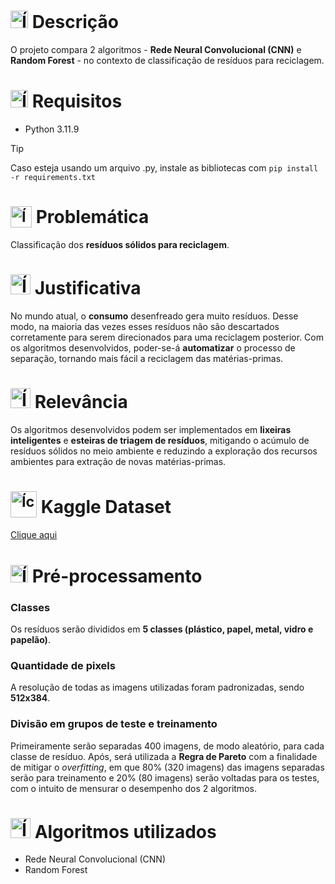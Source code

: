 # <img src="https://github.com/user-attachments/assets/caabfdf0-0f9e-44a3-8200-c6579fe87887" alt="Ícone de descrição" width="28"> Descrição
O projeto compara 2 algoritmos - **Rede Neural Convolucional (CNN)** e **Random Forest** - no contexto de classificação de resíduos para reciclagem.

# <img src="https://img.icons8.com/?size=100&id=yo0i7M1LcJf3&format=png&color=000000" alt="Ícone de requisitos" width="28"> Requisitos
- Python 3.11.9

> [!TIP]
> Caso esteja usando um arquivo .py, instale as bibliotecas com `pip install -r requirements.txt`

# <sub><img src="https://img.icons8.com/?size=100&id=12116&format=png&color=000000" alt="Ícone de problema" width="34"></sub> Problemática
Classificação dos **resíduos sólidos para reciclagem**.

# <img src="https://img.icons8.com/?size=100&id=LHCJqL3jnCpK&format=png&color=000000" alt="Ícone de justificativa" width="32"> Justificativa
No mundo atual, o **consumo** desenfreado gera muito resíduos. Desse modo, na maioria das vezes esses resíduos não são descartados corretamente para serem direcionados para uma reciclagem posterior. Com os algoritmos desenvolvidos, poder-se-á **automatizar** o processo de separação, tornando mais fácil a reciclagem das matérias-primas.

# <img src="https://github.com/user-attachments/assets/3b41eaf5-bdff-4ef8-a2cf-eb4e4f206000" alt="Ícone de relevância" width="32"> Relevância
Os algoritmos desenvolvidos podem ser implementados em **lixeiras inteligentes** e **esteiras de triagem de resíduos**, mitigando o acúmulo de resíduos sólidos no meio ambiente e reduzindo a exploração dos recursos ambientes para extração de novas matérias-primas.

# <sub><img src="https://img.icons8.com/?size=100&id=bMncK0wGFANA&format=png&color=000000" alt="Ícone do Kaggle" width="42"></sub> Kaggle Dataset
[Clique aqui](https://www.kaggle.com/datasets/asdasdasasdas/garbage-classification)

# <img src="https://img.icons8.com/?size=100&id=RFsDMYLkvkcO&format=png&color=000000" alt="Ícone de pré-processamento" width="28"> Pré-processamento
### Classes
Os resíduos serão divididos em **5 classes (plástico, papel, metal, vidro e papelão)**.

### Quantidade de pixels 
A resolução de todas as imagens utilizadas foram padronizadas, sendo **512x384**.

### Divisão em grupos de teste e treinamento
Primeiramente serão separadas 400 imagens, de modo aleatório, para cada classe de resíduo. Após, será utilizada a **Regra de Pareto** com a finalidade de mitigar o *overfitting*, em que 80% (320 imagens) das imagens separadas serão para treinamento e 20% (80 imagens) serão voltadas para os testes, com o intuito de mensurar o desempenho dos 2 algoritmos.

# <img src="https://img.icons8.com/?size=100&id=66365&format=png&color=000000" alt="Ícone dos algoritmos" width="32"> Algoritmos utilizados 
- Rede Neural Convolucional (CNN)
- Random Forest
